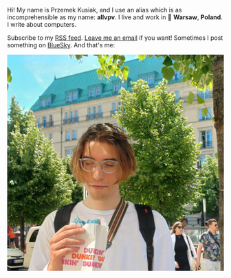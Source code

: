 Hi! My name is Przemek Kusiak, and I use an alias which is as incomprehensible
as my name: **allvpv**. I live and work in 📍 **Warsaw**, **Poland**. I write
about computers. 

Subscribe to my [RSS feed](/rss.xml). [Leave me an
email](mailto:mail@allvpv.org) if you want! Sometimes I post something on
[BlueSky](https://bsky.app/profile/allvpv.org). And that's me:

![avatar](assets/avatar.jpg)
